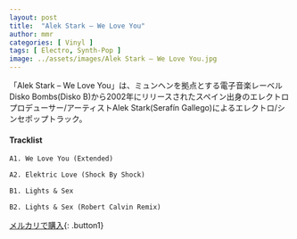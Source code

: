 ```yaml
---
layout: post
title:  "Alek Stark – We Love You"
author: mmr
categories: [ Vinyl ]
tags: [ Electro, Synth-Pop ]
image: ../assets/images/Alek Stark – We Love You.jpg
---
```


「Alek Stark – We Love You」は、ミュンヘンを拠点とする電子音楽レーベルDisko Bombs(Disko B)から2002年にリリースされたスペイン出身のエレクトロプロデューサー/アーティストAlek Stark(Serafín Gallego)によるエレクトロ/シンセポップトラック。

#### Tracklist
```md
A1. We Love You (Extended)

A2. Elektric Love (Shock By Shock)

B1. Lights & Sex

B2. Lights & Sex (Robert Calvin Remix)
```

[メルカリで購入](https://jp.mercari.com/item/m44739620198){: .button1}

